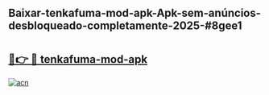## Baixar-tenkafuma-mod-apk-Apk-sem-anúncios-desbloqueado-completamente-2025-#8gee1

# <h2><a href="https://ainizakaria.my?title=tenkafuma-mod-apk&ref=22M">🔗👉 🔴 tenkafuma-mod-apk</a></h2>

[![acn](https://github.com/user-attachments/assets/0f9c940e-d8b0-45ae-aac7-cd30a18b3e1c)](https://ainizakaria.my?title=tenkafuma-mod-apk&ref=22M)


